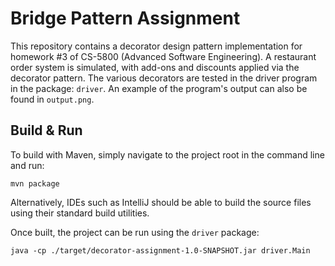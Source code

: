 # Bridge Pattern Assignment

This repository contains a decorator design pattern implementation for homework #3 of CS-5800 (Advanced Software Engineering).
A restaurant order system is simulated, with add-ons and discounts applied via the decorator pattern. 
The various decorators are tested in the driver program in the package: `driver`. 
An example of the program's output can also be found in `output.png`.

## Build & Run

To build with Maven, simply navigate to the project root in the command line and run:

```shell
mvn package
```

Alternatively, IDEs such as IntelliJ should be able to build the source files using their standard build utilities.

Once built, the project can be run using the `driver` package:

```shell
java -cp ./target/decorator-assignment-1.0-SNAPSHOT.jar driver.Main
```